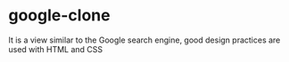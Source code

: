 # google-clone
It is a view similar to the Google search engine, good design practices are used with HTML and CSS
